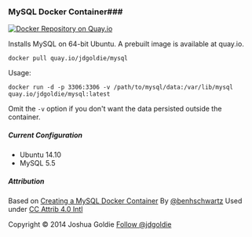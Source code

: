 ### MySQL Docker Container###

[![Docker Repository on Quay.io](https://quay.io/repository/jdgoldie/mysql/status "Docker Repository on Quay.io")](https://quay.io/repository/jdgoldie/mysql)

Installs MySQL on 64-bit Ubuntu.  A prebuilt image is available at quay.io.

    docker pull quay.io/jdgoldie/mysql
    
Usage:
    
    docker run -d -p 3306:3306 -v /path/to/mysql/data:/var/lib/mysql quay.io/jdgoldie/mysql:latest

Omit the `-v` option if you don't want the data persisted outside the container.

##### Current Configuration #####

* Ubuntu 14.10
* MySQL 5.5

##### Attribution #####

Based on [Creating a MySQL Docker Container](http://txt.fliglio.com/2013/11/creating-a-mysql-docker-container)
By [@benhschwartz](https://twitter.com/benhschwartz)
Used under [CC Attrib 4.0 Intl](http://creativecommons.org/licenses/by/4.0)


Copyright &copy; 2014 Joshua Goldie <a href="https://twitter.com/jdgoldie" class="twitter-follow-button" data-show-count="false" data-dnt="true">Follow @jdgoldie</a>
<script>!function(d,s,id){var js,fjs=d.getElementsByTagName(s)[0],p=/^http:/.test(d.location)?'http':'https';if(!d.getElementById(id)){js=d.createElement(s);js.id=id;js.src=p+'://platform.twitter.com/widgets.js';fjs.parentNode.insertBefore(js,fjs);}}(document, 'script', 'twitter-wjs');</script>
